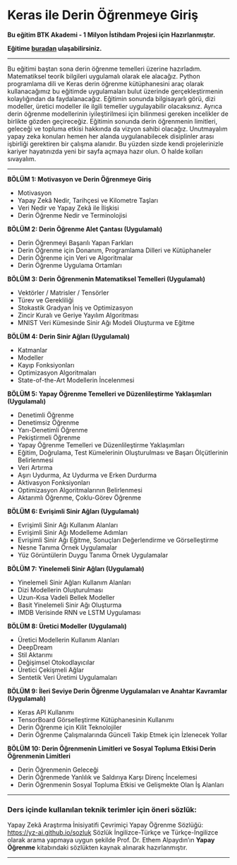 # Keras ile Derin Öğrenmeye Giriş


**Bu eğitim BTK Akademi - 1 Milyon İstihdam Projesi için Hazırlanmıştır.**

**Eğitime [buradan](https://www.btkakademi.gov.tr/portal/course/keras-ile-derin-ogrenmeye-giris-10599#!/about) ulaşabilirsiniz.**

---

Bu eğitimi baştan sona derin öğrenme temelleri üzerine hazırladım. Matematiksel teorik bilgileri uygulamalı olarak ele alacağız. Python programlama dili ve Keras derin öğrenme kütüphanesini araç olarak kullanacağımız bu eğitimde uygulamaları bulut üzerinde gerçekleştirmenin kolaylığından da faydalanacağız. Eğitimin sonunda bilgisayarlı görü, dizi modeller, üretici modeller ile ilgili temeller uygulayabilir olacaksınız. Ayrıca derin öğrenme modellerinin iyileştirilmesi için bilinmesi gereken incelikler de birlikte gözden geçireceğiz. Eğitimin sonunda derin öğrenmenin limitleri, geleceği ve topluma etkisi hakkında da vizyon sahibi olacağız. Unutmayalım yapay zeka konuları hemen her alanda uygulanabilecek disiplinler arası işbirliği gerektiren bir çalışma alanıdır. Bu yüzden sizde kendi projelerinizle kariyer hayatınızda yeni bir sayfa açmaya hazır olun. O halde kolları sıvayalım. 

---

**BÖLÜM 1: Motivasyon ve Derin Öğrenmeye Giriş** 

- Motivasyon
- Yapay Zekâ Nedir, Tarihçesi ve Kilometre Taşları
- Veri Nedir ve Yapay Zekâ ile İlişkisi
- Derin Öğrenme Nedir ve Terminolojisi

**BÖLÜM 2: Derin Öğrenme Alet Çantası (Uygulamalı)** 

- Derin Öğrenmeyi Başarılı Yapan Farkları
- Derin Öğrenme için Donanım, Programlama Dilleri ve Kütüphaneler
- Derin Öğrenme için Veri ve Algoritmalar
- Derin Öğrenme Uygulama Ortamları

**BÖLÜM 3: Derin Öğrenmenin Matematiksel Temelleri (Uygulamalı)** 

- Vektörler / Matrisler / Tensörler
- Türev ve Gerekliliği
- Stokastik Gradyan İniş ve Optimizasyon
- Zincir Kuralı ve Geriye Yayılım Algoritması
- MNIST Veri Kümesinde Sinir Ağı Modeli Oluşturma ve Eğitme 

**BÖLÜM 4: Derin Sinir Ağları (Uygulamalı)** 

- Katmanlar
- Modeller
- Kayıp Fonksiyonları
- Optimizasyon Algoritmaları
- State-of-the-Art Modellerin İncelenmesi

**BÖLÜM 5: Yapay Öğrenme Temelleri ve Düzenlileştirme Yaklaşımları (Uygulamalı)**

- Denetimli Öğrenme
- Denetimsiz Öğrenme
- Yarı-Denetimli Öğrenme
- Pekiştirmeli Öğrenme
- Yapay Öğrenme Temelleri ve Düzenlileştirme Yaklaşımları
- Eğitim, Doğrulama, Test Kümelerinin Oluşturulması ve Başarı Ölçütlerinin Belirlenmesi
- Veri Artırma
- Aşırı Uydurma, Az Uydurma ve Erken Durdurma
- Aktivasyon Fonksiyonları
- Optimizasyon Algoritmalarının Belirlenmesi
- Aktarımlı Öğrenme, Çoklu-Görev Öğrenme 

**BÖLÜM 6: Evrişimli Sinir Ağları (Uygulamalı)**
- Evrişimli Sinir Ağı Kullanım Alanları
- Evrişimli Sinir Ağı Modelleme Adımları
- Evrişimli Sinir Ağı Eğitme, Sonuçları Değerlendirme ve Görselleştirme
- Nesne Tanıma Örnek Uygulamalar
- Yüz Görüntülerin Duygu Tanıma Örnek Uygulamalar

**BÖLÜM 7: Yinelemeli Sinir Ağları (Uygulamalı)**

- Yinelemeli Sinir Ağları Kullanım Alanları
- Dizi Modellerin Oluşturulması
- Uzun-Kısa Vadeli Bellek Modeller 
- Basit Yinelemeli Sinir Ağı Oluşturma
- IMDB Verisinde RNN ve LSTM Uygulaması

**BÖLÜM 8: Üretici Modeller (Uygulamalı)**

- Üretici Modellerin Kullanım Alanları
- DeepDream 
- Stil Aktarımı
- Değişimsel Otokodlayıcılar
- Üretici Çekişmeli Ağlar
- Sentetik Veri Üretimi Uygulamaları

**BÖLÜM 9: İleri Seviye Derin Öğrenme Uygulamaları ve Anahtar Kavramlar (Uygulamalı)**

- Keras API Kullanımı
- TensorBoard Görselleştirme Kütüphanesinin Kullanımı
- Derin Öğrenme için Kilit Teknolojiler
- Derin Öğrenme Çalışmalarında Günceli Takip Etmek için İzlenecek Yollar

**BÖLÜM 10: Derin Öğrenmenin Limitleri ve Sosyal Topluma Etkisi	Derin Öğrenmenin Limitleri**

- Derin Öğrenmenin Geleceği
- Derin Öğrenmede Yanlılık ve Saldırıya Karşı Direnç İncelemesi
- Derin Öğrenmenin Sosyal Topluma Etkisi ve Gelişmekte Olan İş Alanları

---

### Ders içinde kullanılan teknik terimler için öneri sözlük:

Yapay Zekâ Araştırma İnisiyatifi Çevrimiçi Yapay Öğrenme Sözlüğü: https://yz-ai.github.io/sozluk
Sözlük İngilizce-Türkçe ve Türkçe-İngilizce olarak arama yapmaya uygun şekilde Prof. Dr. Ethem Alpaydın’ın **Yapay Öğrenme** kitabındaki sözlükten kaynak alınarak hazırlanmıştır. 

---






